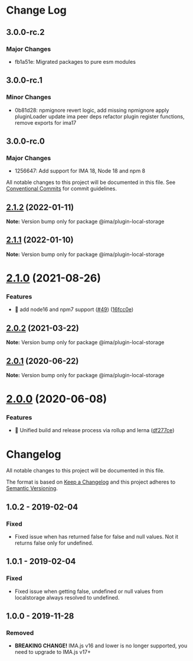# Change Log

## 3.0.0-rc.2

### Major Changes

- fb1a51e: Migrated packages to pure esm modules

## 3.0.0-rc.1

### Minor Changes

- 0b81d28: npmignore revert logic, add missing npmignore
  apply pluginLoader
  update ima peer deps
  refactor plugin register functions, remove exports for ima17

## 3.0.0-rc.0

### Major Changes

- 1256647: Add support for IMA 18, Node 18 and npm 8

All notable changes to this project will be documented in this file.
See [Conventional Commits](https://conventionalcommits.org) for commit guidelines.

## [2.1.2](https://github.com/seznam/IMA.js-plugins/compare/@ima/plugin-local-storage@2.1.1...@ima/plugin-local-storage@2.1.2) (2022-01-11)

**Note:** Version bump only for package @ima/plugin-local-storage

## [2.1.1](https://github.com/seznam/IMA.js-plugins/compare/@ima/plugin-local-storage@2.1.0...@ima/plugin-local-storage@2.1.1) (2022-01-10)

**Note:** Version bump only for package @ima/plugin-local-storage

# [2.1.0](https://github.com/seznam/IMA.js-plugins/compare/@ima/plugin-local-storage@2.0.2...@ima/plugin-local-storage@2.1.0) (2021-08-26)

### Features

- 🎸 add node16 and npm7 support ([#49](https://github.com/seznam/IMA.js-plugins/issues/49)) ([16fcc0e](https://github.com/seznam/IMA.js-plugins/commit/16fcc0eab73da5651171d110100e5a5ec9cbdcf1))

## [2.0.2](https://github.com/seznam/IMA.js-plugins/compare/@ima/plugin-local-storage@2.0.1...@ima/plugin-local-storage@2.0.2) (2021-03-22)

**Note:** Version bump only for package @ima/plugin-local-storage

## [2.0.1](https://github.com/seznam/IMA.js-plugins/compare/@ima/plugin-local-storage@2.0.0...@ima/plugin-local-storage@2.0.1) (2020-06-22)

**Note:** Version bump only for package @ima/plugin-local-storage

# [2.0.0](https://github.com/seznam/IMA.js-plugins/compare/@ima/plugin-local-storage@1.0.2...@ima/plugin-local-storage@2.0.0) (2020-06-08)

### Features

- 🎸 Unified build and release process via rollup and lerna ([df277ce](https://github.com/seznam/IMA.js-plugins/commit/df277ce5bae0cacc9c5b4d6957bdc786ac9cf571))

# Changelog

All notable changes to this project will be documented in this file.

The format is based on [Keep a Changelog](http://keepachangelog.com/en/1.0.0/)
and this project adheres to [Semantic Versioning](http://semver.org/spec/v2.0.0.html).

## 1.0.2 - 2019-02-04

### Fixed

- Fixed issue when has returned false for false and null values. Not it returns false only for undefined.

## 1.0.1 - 2019-02-04

### Fixed

- Fixed issue when getting false, undefined or null values from localstorage always resolved to undefined.

## 1.0.0 - 2019-11-28

### Removed

- **BREAKING CHANGE!** IMA.js v16 and lower is no longer supported, you need to upgrade to IMA.js v17+
